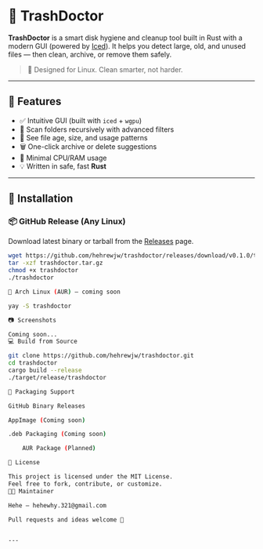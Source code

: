 # 🧹 TrashDoctor

**TrashDoctor** is a smart disk hygiene and cleanup tool built in Rust with a modern GUI (powered by [Iced](https://github.com/iced-rs/iced)). It helps you detect large, old, and unused files — then clean, archive, or remove them safely.

> 🧠 Designed for Linux. Clean smarter, not harder.

---

## 🔧 Features

- ✅ Intuitive GUI (built with `iced` + `wgpu`)
- 📁 Scan folders recursively with advanced filters
- 🧠 See file age, size, and usage patterns
- 🗑️ One-click archive or delete suggestions
- 🌙 Minimal CPU/RAM usage
- 💡 Written in safe, fast **Rust**

---

## 🚀 Installation

### 📦 GitHub Release (Any Linux)

Download latest binary or tarball from the [Releases](https://github.com/hehrewjw/trashdoctor/releases) page.

```bash
wget https://github.com/hehrewjw/trashdoctor/releases/download/v0.1.0/trashdoctor.tar.gz
tar -xzf trashdoctor.tar.gz
chmod +x trashdoctor
./trashdoctor

🐧 Arch Linux (AUR) – coming soon

yay -S trashdoctor

📷 Screenshots

Coming soon...
💻 Build from Source

git clone https://github.com/hehrewjw/trashdoctor.git
cd trashdoctor
cargo build --release
./target/release/trashdoctor

📁 Packaging Support

GitHub Binary Releases

AppImage (Coming soon)

.deb Packaging (Coming soon)

    AUR Package (Planned)

📜 License

This project is licensed under the MIT License.
Feel free to fork, contribute, or customize.
👨‍💻 Maintainer

Hehe – hehewhy.321@gmail.com

Pull requests and ideas welcome 🙏


---
